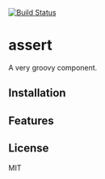 
[![Build Status](https://secure.travis-ci.org/kaheglar/assert.png)](https://travis-ci.org/kaheglar/assert)

# assert

  A very groovy component.

## Installation



## Features

   

## License

  MIT
